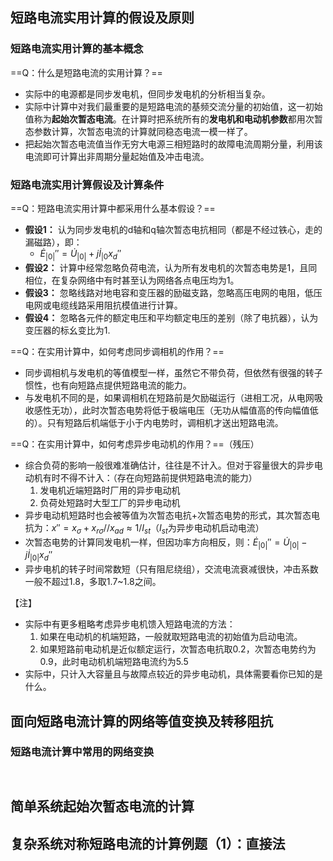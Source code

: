 ## 短路电流实用计算的假设及原则
### 短路电流实用计算的基本概念
==Q：什么是短路电流的实用计算？==

- 实际中的电源都是同步发电机，但同步发电机的分析相当复杂。
- 实际中计算中对我们最重要的是短路电流的基频交流分量的初始值，这一初始值称为**起始次暂态电流**。在计算时把系统所有的**发电机和电动机参数**都用次暂态参数计算，次暂态电流的计算就同稳态电流一模一样了。
- 把起始次暂态电流值当作无穷大电源三相短路时的故障电流周期分量，利用该电流即可计算出非周期分量起始值及冲击电流。

### 短路电流实用计算假设及计算条件
==Q：短路电流实用计算中都采用什么基本假设？==

- **假设1：** 认为同步发电机的d轴和q轴次暂态电抗相同（都是不经过铁心，走的漏磁路），即：
    - $\dot E_{|0|}''=\dot U_{|0|}+j\dot I_{|0}x_d''$
- **假设2：** 计算中经常忽略负荷电流，认为所有发电机的次暂态电势是1，且同相位，在复杂网络中有时甚至认为网络各点电压均为1。
- **假设3：** 忽略线路对地电容和变压器的励磁支路，忽略高压电网的电阻，低压电网或电缆线路采用阻抗模值进行计算。
- **假设4：** 忽略各元件的额定电压和平均额定电压的差别（除了电抗器），认为变压器的标幺变比为1.

==Q：在实用计算中，如何考虑同步调相机的作用？==

- 同步调相机与发电机的等值模型一样，虽然它不带负荷，但依然有很强的转子惯性，也有向短路点提供短路电流的能力。
- 与发电机不同的是，如果调相机在短路前是欠励磁运行（进相工况，从电网吸收感性无功），此时次暂态电势将低于极端电压（无功从幅值高的传向幅值低的）。只有短路后机端低于小于内电势时，调相机才送出短路电流。

==Q：在实用计算中，如何考虑异步电动机的作用？==（残压）

- 综合负荷的影响一般很难准确估计，往往是不计入。但对于容量很大的异步电动机有时不得不计入：（存在向短路前提供短路电流的能力）
    1. 发电机近端短路时厂用的异步电动机
    2. 负荷处短路时大型工厂的异步电动机
- 异步电动机短路时也会被等值为次暂态电抗+次暂态电势的形式，其次暂态电抗为：$x''=x_\sigma +x_{r\sigma}//x_{ad}\approx 1/I_{st}$（$I_{st}$为异步电动机启动电流）
- 次暂态电势的计算同发电机一样，但因功率方向相反，则：$\dot E_{|0|}''=\dot U_{|0|}-j\dot I_{|0|}x_d''$
- 异步电机的转子时间常数短（只有阻尼绕组），交流电流衰减很快，冲击系数一般不超过1.8，多取1.7~1.8之间。

【注】

- 实际中有更多粗略考虑异步电机馈入短路电流的方法：
    1. 如果在电动机的机端短路，一般就取短路电流的初始值为启动电流。
    2. 如果短路前电动机是近似额定运行，次暂态电抗取0.2，次暂态电势约为0.9，此时电动机机端短路电流约为5.5
- 实际中，只计入大容量且与故障点较近的异步电动机，具体需要看你已知的是什么。

## 面向短路电流计算的网络等值变换及转移阻抗
### 短路电流计算中常用的网络变换

![]()

![]()

### 











## 简单系统起始次暂态电流的计算

## 复杂系统对称短路电流的计算例题（1）：直接法